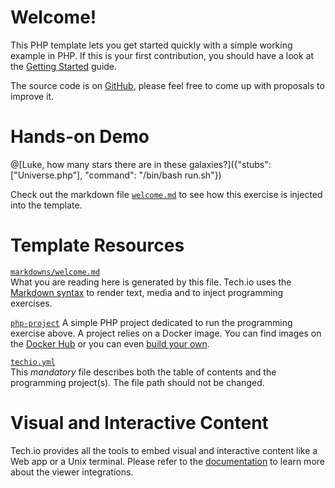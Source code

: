 # Welcome!

This PHP template lets you get started quickly with a simple working example in PHP. If this is your first contribution, you should have a look at the [Getting Started](/doc/getting-started-create-playground) guide.


The source code is on [GitHub](), please feel free to come up with proposals to improve it.

# Hands-on Demo

@[Luke, how many stars there are in these galaxies?]({"stubs": ["Universe.php"], "command": "/bin/bash run.sh"})

Check out the markdown file [`welcome.md`]() to see how this exercise is injected into the template.

# Template Resources

[`markdowns/welcome.md`]()  
What you are reading here is generated by this file. Tech.io uses the [Markdown syntax](/doc/reference-markdowns) to render text, media and to inject programming exercises.


[`php-project`]()
A simple PHP project dedicated to run the programming exercise above. A project relies on a Docker image. You can find images on the [Docker Hub](https://hub.docker.com/explore/) or you can even [build your own](/doc/reference-runner).


[`techio.yml`]()  
This *mandatory* file describes both the table of contents and the programming project(s). The file path should not be changed.


# Visual and Interactive Content

Tech.io provides all the tools to embed visual and interactive content like a Web app or a Unix terminal. Please refer to the [documentation](/doc) to learn more about the viewer integrations.


